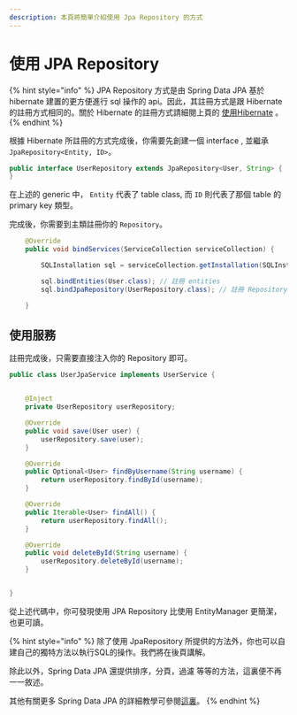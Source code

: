 ```yaml
---
description: 本頁將簡單介紹使用 Jpa Repository 的方式
---
```


# 使用 JPA Repository

{% hint style="info" %}
JPA Repository 方式是由 Spring Data JPA 基於 hibernate 建置的更方便進行 sql 操作的 api。因此，其註冊方式是跟 Hibernate 的註冊方式相同的。關於 Hibernate 的註冊方式請細閱上頁的 [使用Hibernate](../hibernate.md) 。
{% endhint %}

根據 Hibernate 所註冊的方式完成後，你需要先創建一個 interface , 並繼承  `JpaRepository<Entity, ID>`。

```java
public interface UserRepository extends JpaRepository<User, String> {
}
```

在上述的 generic 中， `Entity` 代表了 table class, 而 `ID` 則代表了那個 table 的 primary key 類型。

完成後，你需要到主類註冊你的 `Repository`。

```java
    @Override
    public void bindServices(ServiceCollection serviceCollection) {

        SQLInstallation sql = serviceCollection.getInstallation(SQLInstallation.class);

        sql.bindEntities(User.class); // 註冊 entities
        sql.bindJpaRepository(UserRepository.class); // 註冊 Repository

    }
```

## 使用服務

註冊完成後，只需要直接注入你的 Repository 即可。

```java
public class UserJpaService implements UserService {


    @Inject
    private UserRepository userRepository;

    @Override
    public void save(User user) {
        userRepository.save(user);
    }

    @Override
    public Optional<User> findByUsername(String username) {
        return userRepository.findById(username);
    }

    @Override
    public Iterable<User> findAll() {
        return userRepository.findAll();
    }

    @Override
    public void deleteById(String username) {
        userRepository.deleteById(username);
    }


}
```

從上述代碼中，你可發現使用 JPA Repository 比使用 EntityManager 更簡潔，也更可讀。

{% hint style="info" %}
除了使用 JpaRepository 所提供的方法外，你也可以自建自己的獨特方法以執行SQL的操作。我們將在後頁講解。

除此以外，Spring Data JPA 還提供排序，分頁，過濾 等等的方法，這裏便不再一一敘述。

其他有關更多 Spring Data JPA 的詳細教學可參閱[這裏](https://docs.spring.io/spring-data/jpa/docs/2.5.3/reference/html/#jpa.query-methods)。
{% endhint %}

